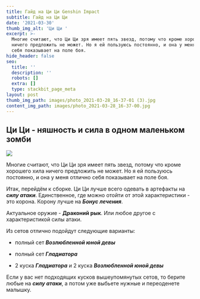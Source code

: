 ```yaml
---
title: Гайд на Ци Ци Genshin Impact
subtitle: Гайд на Ци Ци
date: '2021-03-30'
thumb_img_alt: 'Ци Ци '
excerpt: >-
  Многие считают, что Ци Ци зря имеет пять звезд, потому что кроме хорошего хила
  ничего предложить не может. Но я ей пользуюсь постоянно, и она у меня отлично
  себя показывает на поле боя.
hide_header: false
seo:
  title: ''
  description: ''
  robots: []
  extra: []
  type: stackbit_page_meta
layout: post
thumb_img_path: images/photo_2021-03-28_16-37-01 (3).jpg
content_img_path: images/photo_2021-03-28_16-37-00.jpg
---
```

## Ци Ци - няшность и сила в одном маленьком зомби

![](/images/photo\_2021-03-28\_16-36-58.jpg)

Многие считают, что Ци Ци зря имеет пять звезд, потому что кроме хорошего хила ничего предложить не может. Но я ей пользуюсь постоянно, и она у меня отлично себя показывает на поле боя.

Итак, перейдём к сборке. Ци Ци лучше всего одевать в артефакты на ***силу атаки***. Единственное, где можно отойти от этой характеристики - это корона. Корону лучше на ***Бонус лечения***.

Актуальное оружие - **Драконий рык**. Или любое другое с характеристикой силы атаки.

Из сетов отлично подойдут следующие варианты:

*   полный сет ***Возлюбленной юной девы***

*   полный сет ***Гладиатора***

*   2 куска ***Гладиатора*** и 2 куска ***Возлюбленной юной девы***

Если у вас нет подходящих кусков вышеупомянутых сетов, то берите любые на ***силу атаки***, а потом уже выбьете нужные и переоденете малышку.
